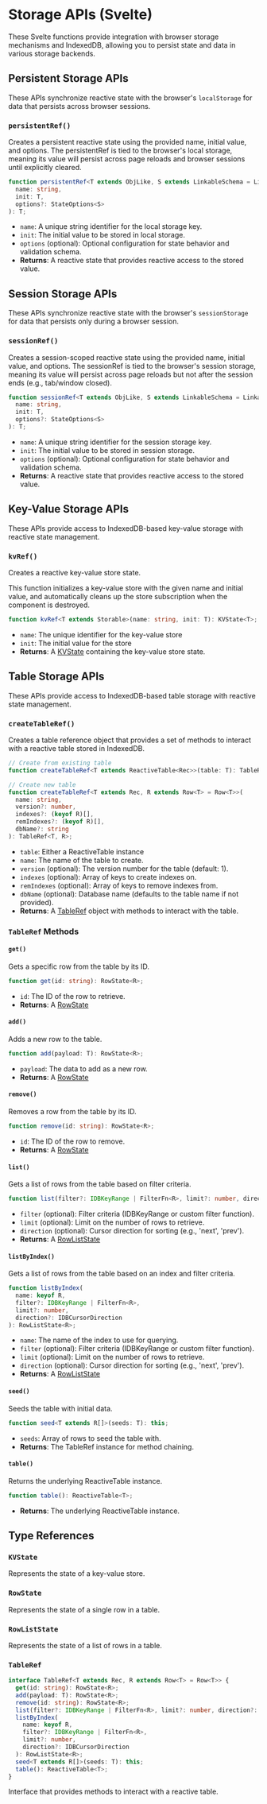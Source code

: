 # Storage APIs (Svelte)

These Svelte functions provide integration with browser storage mechanisms and IndexedDB, allowing you to persist state and data in various storage backends.

## Persistent Storage APIs

These APIs synchronize reactive state with the browser's `localStorage` for data that persists across browser sessions.

### `persistentRef()`

Creates a persistent reactive state using the provided name, initial value, and options. The persistentRef is tied to the browser's local storage, meaning its value will persist across page reloads and browser sessions until explicitly cleared.

```typescript
function persistentRef<T extends ObjLike, S extends LinkableSchema = LinkableSchema>(
  name: string,
  init: T,
  options?: StateOptions<S>
): T;
```

- `name`: A unique string identifier for the local storage key.
- `init`: The initial value to be stored in local storage.
- `options` (optional): Optional configuration for state behavior and validation schema.
- **Returns**: A reactive state that provides reactive access to the stored value.

## Session Storage APIs

These APIs synchronize reactive state with the browser's `sessionStorage` for data that persists only during a browser session.

### `sessionRef()`

Creates a session-scoped reactive state using the provided name, initial value, and options. The sessionRef is tied to the browser's session storage, meaning its value will persist across page reloads but not after the session ends (e.g., tab/window closed).

```typescript
function sessionRef<T extends ObjLike, S extends LinkableSchema = LinkableSchema>(
  name: string,
  init: T,
  options?: StateOptions<S>
): T;
```

- `name`: A unique string identifier for the session storage key.
- `init`: The initial value to be stored in session storage.
- `options` (optional): Optional configuration for state behavior and validation schema.
- **Returns**: A reactive state that provides reactive access to the stored value.

## Key-Value Storage APIs

These APIs provide access to IndexedDB-based key-value storage with reactive state management.

### `kvRef()`

Creates a reactive key-value store state.

This function initializes a key-value store with the given name and initial value, and automatically cleans up the store subscription when the component is destroyed.

```typescript
function kvRef<T extends Storable>(name: string, init: T): KVState<T>;
```

- `name`: The unique identifier for the key-value store
- `init`: The initial value for the store
- **Returns**: A [KVState](/apis/storage/types.html#kvstate) containing the key-value store state.

## Table Storage APIs

These APIs provide access to IndexedDB-based table storage with reactive state management.

### `createTableRef()`

Creates a table reference object that provides a set of methods to interact with a reactive table stored in IndexedDB.

```typescript
// Create from existing table
function createTableRef<T extends ReactiveTable<Rec>>(table: T): TableRef<InferRec<T>>;

// Create new table
function createTableRef<T extends Rec, R extends Row<T> = Row<T>>(
  name: string,
  version?: number,
  indexes?: (keyof R)[],
  remIndexes?: (keyof R)[],
  dbName?: string
): TableRef<T, R>;
```

- `table`: Either a ReactiveTable instance
- `name`: The name of the table to create.
- `version` (optional): The version number for the table (default: 1).
- `indexes` (optional): Array of keys to create indexes on.
- `remIndexes` (optional): Array of keys to remove indexes from.
- `dbName` (optional): Database name (defaults to the table name if not provided).
- **Returns**: A [TableRef](#tableref) object with methods to interact with the table.

### `TableRef` Methods

#### `get()`

Gets a specific row from the table by its ID.

```typescript
function get(id: string): RowState<R>;
```

- `id`: The ID of the row to retrieve.
- **Returns**: A [RowState](/apis/storage/types.html#rowstate)

#### `add()`

Adds a new row to the table.

```typescript
function add(payload: T): RowState<R>;
```

- `payload`: The data to add as a new row.
- **Returns**: A [RowState](/apis/storage/types.html#rowstate)

#### `remove()`

Removes a row from the table by its ID.

```typescript
function remove(id: string): RowState<R>;
```

- `id`: The ID of the row to remove.
- **Returns**: A [RowState](/apis/storage/types.html#rowstate)

#### `list()`

Gets a list of rows from the table based on filter criteria.

```typescript
function list(filter?: IDBKeyRange | FilterFn<R>, limit?: number, direction?: IDBCursorDirection): RowListState<R>;
```

- `filter` (optional): Filter criteria (IDBKeyRange or custom filter function).
- `limit` (optional): Limit on the number of rows to retrieve.
- `direction` (optional): Cursor direction for sorting (e.g., 'next', 'prev').
- **Returns**: A [RowListState](/apis/storage/types.html#rowliststate)

#### `listByIndex()`

Gets a list of rows from the table based on an index and filter criteria.

```typescript
function listByIndex(
  name: keyof R,
  filter?: IDBKeyRange | FilterFn<R>,
  limit?: number,
  direction?: IDBCursorDirection
): RowListState<R>;
```

- `name`: The name of the index to use for querying.
- `filter` (optional): Filter criteria (IDBKeyRange or custom filter function).
- `limit` (optional): Limit on the number of rows to retrieve.
- `direction` (optional): Cursor direction for sorting (e.g., 'next', 'prev').
- **Returns**: A [RowListState](/apis/storage/types.html#rowliststate)

#### `seed()`

Seeds the table with initial data.

```typescript
function seed<T extends R[]>(seeds: T): this;
```

- `seeds`: Array of rows to seed the table with.
- **Returns**: The TableRef instance for method chaining.

#### `table()`

Returns the underlying ReactiveTable instance.

```typescript
function table(): ReactiveTable<T>;
```

- **Returns**: The underlying ReactiveTable instance.

## Type References

### `KVState`

Represents the state of a key-value store.

### `RowState`

Represents the state of a single row in a table.

### `RowListState`

Represents the state of a list of rows in a table.

### `TableRef`

```typescript
interface TableRef<T extends Rec, R extends Row<T> = Row<T>> {
  get(id: string): RowState<R>;
  add(payload: T): RowState<R>;
  remove(id: string): RowState<R>;
  list(filter?: IDBKeyRange | FilterFn<R>, limit?: number, direction?: IDBCursorDirection): RowListState<R>;
  listByIndex(
    name: keyof R,
    filter?: IDBKeyRange | FilterFn<R>,
    limit?: number,
    direction?: IDBCursorDirection
  ): RowListState<R>;
  seed<T extends R[]>(seeds: T): this;
  table(): ReactiveTable<T>;
}
```

Interface that provides methods to interact with a reactive table.
